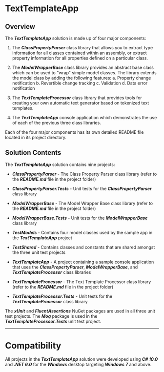 # TextTemplateApp
## Overview
The ___TextTemplateApp___ solution is made up of four major components:

1. The ___ClassPropertyParser___ class library that allows you to extract type information for all classes contained within an assembly, or extract
   property information for all properties defined on a particular class.

2. The ___ModelWrapperBase___ class library provides an abstract base class which can be used to "wrap" simple model classes. The library
   extends the model class by adding the following features:
   a. Property change notification
   b. Revertible change tracking
   c. Validation
   d. Data error notification

3. The ___TextTemplateProcessor___ class library that provides tools for creating your own automatic text generator based on tokenized
   text templates.

4. The ___TextTemplateApp___ console application which demonstrates the use of each of the previous three class libraries.

Each of the four major components has its own detailed README file located in its project directory.

## Solution Contents
The ___TextTemplateApp___ solution contains nine projects:

- ___ClassPropertyParser___ - The Class Property Parser class library (refer to the ___README.md___ file in the project folder)

- ___ClassPropertyParser.Tests___ - Unit tests for the ___ClassPropertyParser___ class library

- ___ModelWrapperBase___ - The Model Wrapper Base class library (refer to the ___README.md___ file in the project folder)

- ___ModelWrapperBase.Tests___ - Unit tests for the ___ModelWrapperBase___ class library

- ___TestModels___ - Contains four model classes used by the sample app in the ___TextTemplateApp___ project

- ___TestShared___ - Contains classes and constants that are shared amongst the three unit test projects

- ___TextTemplateApp___ - A project containing a sample console application that uses the ___ClassPropertyParser___, ___ModelWrapperBase___, and
  ___TextTemplateProcessor___ class libraries

- ___TextTemplateProcessor___ - The Text Template Processor class library (refer to the ___README.md___ file in the project folder)

- ___TextTemplateProcessor.Tests___ - Unit tests for the ___TextTemplateProcessor___ class library

The ___xUnit___ and ___FluentAssertions___ NuGet packages are used in all three unit test projects. The ___Moq___ package is used in the
___TextTemplateProcessor.Tests___ unit test project.

---
# Compatibility
All projects in the ___TextTemplateApp___ solution were developed using ___C# 10.0___ and ___.NET 6.0___ for the ___Windows___ desktop targeting
___Windows 7___ and above.